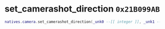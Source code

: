 # set_camerashot_direction `0x21B099AB`

```lua
natives.camera.set_camerashot_direction(_unk0 --[[ integer ]], _unk1 --[[ integer ]], _unk2 --[[ integer ]], _unk3 --[[ integer ]], _unk4 --[[ integer ]])
```
